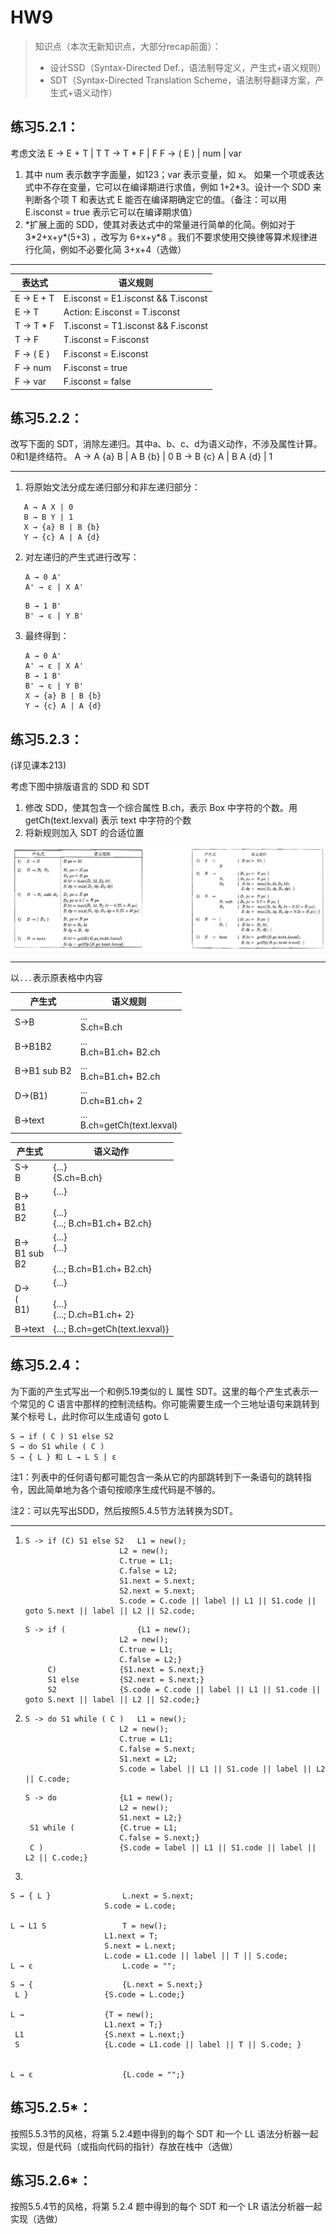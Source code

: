 # HW9

> 知识点（本次无新知识点，大部分recap前面）：
>
> - 设计SSD（Syntax-Directed Def.，语法制导定义，产生式+语义规则）
> - SDT（Syntax-Directed Translation Scheme，语法制导翻译方案，产生式+语义动作）

## 练习5.2.1：

考虑文法
		E → E + T | T
		T → T \* F | F
		F → ( E ) | num | var

1. 其中 num 表示数字字面量，如123；var 表示变量，如 x。
   如果一个项或表达式中不存在变量，它可以在编译期进行求值，例如 1+2\*3。设计一个 SDD 来判断各个项 T 和表达式 E 能否在编译期确定它的值。（备注：可以用 E.isconst = true 表示它可以在编译期求值）
2. \*扩展上面的 SDD，使其对表达式中的常量进行简单的化简。例如对于 3\*2+x+y\*(5+3) ，改写为 6+x+y\*8 。我们不要求使用交换律等算术规律进行化简，例如不必要化简 3+x+4（选做）

---

| 表达式    | 语义规则                            |
| --------- | ----------------------------------- |
| E → E + T | E.isconst = E1.isconst && T.isconst |
| E → T     | Action: E.isconst = T.isconst       |
| T → T * F | T.isconst = T1.isconst && F.isconst |
| T → F     | T.isconst = F.isconst               |
| F → ( E ) | F.isconst = E.isconst               |
| F → num   | F.isconst = true                    |
| F → var   | F.isconst = false                   |



## 练习5.2.2：

改写下面的 SDT，消除左递归。其中a、b、c、d为语义动作，不涉及属性计算。0和1是终结符。
		A → A {a} B | A B {b} | 0
		B → B {c} A | B A {d} | 1

---

1. 将原始文法分成左递归部分和非左递归部分：
```
   A → A X | 0
   B → B Y | 1
   X → {a} B | B {b} 
   Y → {c} A | A {d}
```

2. 对左递归的产生式进行改写：

   ```
   A → 0 A'
   A' → ε | X A'
   ```
   
   ```
   B → 1 B'
   B' → ε | Y B'
   ```

3. 最终得到：

   ```
   A → 0 A'
   A' → ε | X A'
   B → 1 B'
   B' → ε | Y B'
   X → {a} B | B {b} 
   Y → {c} A | A {d}
   ```

   

## 练习5.2.3：

(详见课本213)

考虑下图中排版语言的 SDD 和 SDT

1. 修改 SDD，使其包含一个综合属性 B.ch，表示 Box 中字符的个数。用 getCh(text.lexval) 表示 text 中字符的个数
2. 将新规则加入 SDT 的合适位置

![image-20231029185433920](HW9.assets/image-20231029185433920.png)

---
以`...`表示原表格中内容

| 产生式       | 语义规则                         |
| ------------ | -------------------------------- |
| S->B         | ...<br />S.ch=B.ch               |
| B->B1B2      | ...<br />B.ch=B1.ch+ B2.ch       |
| B->B1 sub B2 | ...<br />B.ch=B1.ch+ B2.ch       |
| D->(B1)      | ...<br />D.ch=B1.ch+ 2           |
| B->text      | ...<br />B.ch=getCh(text.lexval) |

| 产生式                             | 语义动作                                             |
| ---------------------------------- | ---------------------------------------------------- |
| S-><br />      B                   | {...}<br />{S.ch=B.ch}                               |
| B-><br />      B1<br />      B2    | {...}<br /><br />{...}<br />{...; B.ch=B1.ch+ B2.ch} |
| B-><br />     B1 sub <br />     B2 | {...}<br />{...}<br /><br />{...; B.ch=B1.ch+ B2.ch} |
| D-><br />      (<br />       B1)   | {...}<br /><br />{...}<br />{...; D.ch=B1.ch+ 2}     |
| B->text                            | {...; B.ch=getCh(text.lexval)}                       |



## 练习5.2.4：

为下面的产生式写出一个和例5.19类似的 L 属性 SDT。这里的每个产生式表示一个常见的 C 语言中那样的控制流结构。你可能需要生成一个三地址语句来跳转到某个标号 L，此时你可以生成语句 goto L

```
S → if ( C ) S1 else S2
S → do S1 while ( C )
S → { L } 和 L → L S | ε
```

注1：列表中的任何语句都可能包含一条从它的内部跳转到下一条语句的跳转指令，因此简单地为各个语句按顺序生成代码是不够的。 

注2：可以先写出SDD，然后按照5.4.5节方法转换为SDT。

---

1. ```
   S -> if (C) S1 else S2 	L1 = new();
   						L2 = new();
   						C.true = L1;
   						C.false = L2;
   						S1.next = S.next;
   						S2.next = S.next;
   						S.code = C.code || label || L1 || S1.code || goto S.next || label || L2 || S2.code;
   ```

   ```
   S -> if (				{L1 = new();
   						L2 = new();
   						C.true = L1;
   						C.false = L2;}
   		C) 				{S1.next = S.next;}
   		S1 else 		{S2.next = S.next;}
   		S2 				{S.code = C.code || label || L1 || S1.code || goto S.next || label || L2 || S2.code;}
   ```

2. ```````
   S -> do S1 while ( C ) 	L1 = new();
   						L2 = new();
   						C.true = L1;
   						C.false = S.next;
   						S1.next = L2;
   						S.code = label || L1 || S1.code || label || L2 || C.code;
   ```````

   ```
   S -> do 				{L1 = new();
   						L2 = new();
   						S1.next = L2;}
   	S1 while ( 			{C.true = L1;
   						C.false = S.next;}
   	C ) 				{S.code = label || L1 || S1.code || label || L2 || C.code;}
   ```

2. 
   
   ```````
   S → { L }				L.next = S.next;
   						S.code = L.code;
   
   L → L1 S 				T = new();
   						L1.next = T;
   						S.next = L.next;
   						L.code = L1.code || label || T || S.code; 
   L → ε 					L.code = "";
   ```````
   
   ```
   S → { 					{L.next = S.next;}
   	L }					{S.code = L.code;}
   
   L → 					{T = new();
   						L1.next = T;}
   	L1 					{S.next = L.next;}
   	S 					{L.code = L1.code || label || T || S.code; }
   						
   						
   L → ε 					{L.code = "";}
   ```

 

## 练习5.2.5\*：

按照5.5.3节的风格，将第 5.2.4题中得到的每个 SDT 和一个 LL 语法分析器一起实现，但是代码（或指向代码的指针）存放在栈中（选做）

## 练习5.2.6\*：

按照5.5.4节的风格，将第 5.2.4 题中得到的每个 SDT 和一个 LR 语法分析器一起实现（选做）